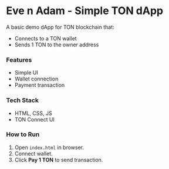 # Eve n Adam - Simple TON dApp

A basic demo dApp for TON blockchain that:
- Connects to a TON wallet
- Sends 1 TON to the owner address

### Features
- Simple UI
- Wallet connection
- Payment transaction

### Tech Stack
- HTML, CSS, JS
- TON Connect UI

### How to Run
1. Open `index.html` in browser.
2. Connect wallet.
3. Click **Pay 1 TON** to send transaction.
